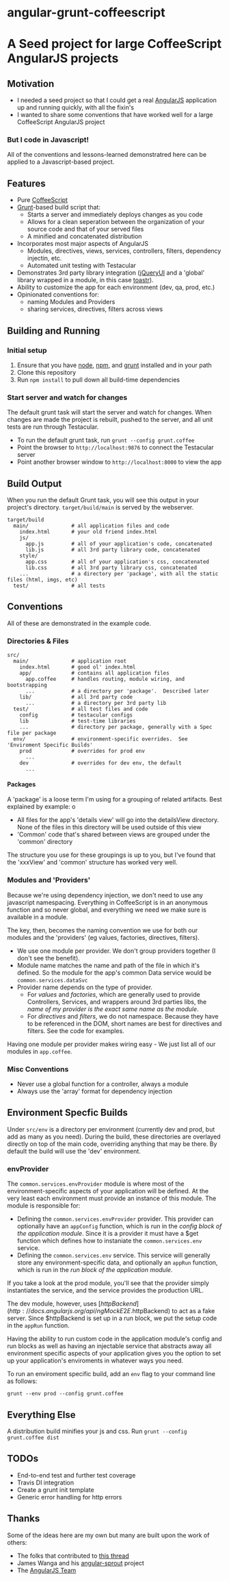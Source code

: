 # angular-grunt-coffeescript
# A Seed project for large CoffeeScript AngularJS projects

## Motivation

* I needed a seed project so that I could get a real [AngularJS](http://angularjs.org/) application up and running quickly, with all the fixin's
* I wanted to share some conventions that have worked well for a large CoffeeScript AngularJS project

### But I code in Javascript!

All of the conventions and lessons-learned demonstratred here can be applied to a Javascript-based project.  

## Features

* Pure [CoffeeScript](http://coffeescript.org/)
* [Grunt](http://gruntjs.com)-based build script that:
    * Starts a server and immediately deploys changes as you code
    * Allows for a clean seperation between the organization of your source code and that of your served files
    * A minified and concatenated distribution
* Incorporates most major aspects of AngularJS
    * Modules, directives, views, services, controllers, filters, dependency injectin, etc.
    * Automated unit testing with Testacular
* Demonstrates 3rd party library integration ([jQueryUI](http://jqueryui.com/) and a 'global' library wrapped in a module, in this case [toastr](http://codeseven.github.com/toastr/)).
* Ability to customize the app for each environment (dev, qa, prod, etc.)
* Opinionated conventions for:
    * naming Modules and Providers
    * sharing services, directives, filters across views

## Building and Running

### Initial setup

1. Ensure that you have [node](http://nodejs.org/), [npm](https://npmjs.org/), and [grunt](http://gruntjs.com/) installed and in your path
1. Clone this repository
1. Run `npm install` to pull down all build-time dependencies

### Start server and watch for changes

The default grunt task will start the server and watch for changes.  When changes are made the project is rebuilt, pushed to the server, and all unit tests are run through Testacular.

* To run the default grunt task, run `grunt --config grunt.coffee`
* Point the browser to `http://localhost:9876` to connect the Testacular server
* Point another browser window to `http://localhost:8000` to view the app

## Build Output

When you run the default Grunt task, you will see this output in your project's directory.  `target/build/main` is served by the webserver.

    target/build
      main/              # all application files and code
        index.html       # your old friend index.html
        js/
          app.js         # all of your application's code, concatenated
          lib.js         # all 3rd party library code, concatenated
        style/
          app.css        # all of your application's css, concatenated
          lib.css        # all 3rd party library css, concatenated
        ...              # a directory per 'package', with all the static files (html, imgs, etc)
      test/              # all tests

## Conventions

All of these are demonstrated in the example code.

### Directories & Files

    src/             
      main/              # application root
        index.html       # good ol' index.html
        app/             # contains all application files
          app.coffee     # handles routing, module wiring, and bootstrapping
          ...            # a directory per 'package'.  Described later
        lib/             # all 3rd party code
          ...            # a directory per 3rd party lib
      test/              # all test files and code
        config           # testacular configs
        lib              # test-time libraries
        ...              # directory per package, generally with a Spec file per package
      env/               # environment-specific overrides.  See 'Enviroment Specific Builds'
        prod             # overrides for prod env
          ...
        dev              # overrides for dev env, the default
          ...

#### Packages

A 'package' is a loose term I'm using for a grouping of related artifacts.  Best explained by example:
o
* All files for the app's 'details view' will go into the detailsView directory.  None of the files in this directory will be used outside of this view
* 'Common' code that's shared between views are grouped under the 'common' directory

The structure you use for these groupings is up to you, but I've found that the 'xxxView' and 'common' structure has worked very well.

### Modules and 'Providers'

 Because we're using dependency injection, we don't need to use any javascript namespacing.  Everything in CoffeeScript is in an anonymous function and so never global, and everything we need we make sure is available in a module.

The key, then, becomes the naming convention we use for both our modules and the 'providers' (eg values, factories, directives, filters).

 - We use one module per provider.  We don't group providers together (I don't see the benefit).
 - Module name matches the name and path of the file in which it's defined.  So the module for the app's common Data service would be `common.services.dataSvc`
 - Provider name depends on the type of provider.
     - For *values* and *factories*, which are generally used to provide Controllers, Services, and wrappers around 3rd parties libs, the *name of my provider is the exact same name as the module*.
     - For *directives* and *filters*, we do not namespace.  Because they have to be referenced in the DOM, short names are best for directives and filters.  See the code for examples.

 Having one module per provider makes wiring easy - We just list all of our modules in `app.coffee`.

### Misc Conventions

* Never use a global function for a controller, always a module
* Always use the 'array' format for dependency injection

## Environment Specfic Builds

Under `src/env` is a directory per environment (currently dev and prod, but add as many as you need).  During the build, these directories are overlayed directly on top of the main code, overriding anything that may be there.  By default the build will use the 'dev' environment.

### envProvider

The `common.services.envProvider` module is where most of the environment-specific aspects of your application will be defined.  At the very least each environment must provide an instance of this module.  The module is responsible for:

* Defining the `common.services.envProvider` provider.  This provider can optionally have an `appConfig` function, which is run in the *config block of the application module*.  Since it is a provider it must have a $get function which defines how to instaniate the `common.services.env` service.
* Defining the `common.services.env` service.  This service will generally store any environment-specific data, and optionally an `appRun` function, which is run in the *run block of the application module*.

If you take a look at the prod module, you'll see that the provider simply instantiates the service, and the service provides the production URL. 

The dev module, however, uses [$httpBackend](http://docs.angularjs.org/api/ngMockE2E.$httpBackend) to act as a fake server.  Since $httpBackend is set up in a run block, we put the setup code in the `appRun` function.

Having the ability to run custom code in the application module's config and run blocks as well as having an injectable service that abstracts away all environment specific aspects of your application gives you the option to set up your application's enviroments in whatever ways you need.

To run an enviroment specific build, add an `env` flag to your command line as follows:

    grunt --env prod --config grunt.coffee

## Everything Else

A distribution build minifies your js and css.  Run `grunt --config grunt.coffee dist`

## TODOs

 - End-to-end test and further test coverage
 - Travis DI integration
 - Create a grunt init template
 - Generic error handling for http errors

## Thanks

Some of the ideas here are my own but many are built upon the work of others:

* The folks that contributed to [this thread](https://groups.google.com/forum/#!topic/angular/O_3mlKiW-OQ/discussion)
* James Wanga and his [angular-sprout](https://github.com/thedigitalself/angular-sprout) project
* The [AngularJS Team](https://github.com/angular/angular.js/graphs/contributors)
